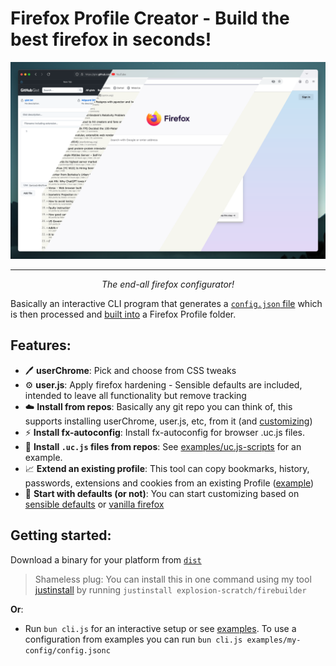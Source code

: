 # Firefox Profile Creator - Build the best firefox in seconds!

<div align=center>
    <a href="img.png">
        <img src="img.png" width=800 alt="Demo Image 😁"/>
    </a>
    <hr>
    <center><i>The end-all firefox configurator!</i></center>
</div>

Basically an interactive CLI program that generates a [`config.json` file](examples/my-config/config.jsonc) which is then processed and [built into](run.js) a Firefox Profile folder.

## **Features**:

- 🖊️ **userChrome**: Pick and choose from CSS tweaks
- ⚙️ **user.js**: Apply firefox hardening - Sensible defaults are included, intended to leave all functionality but remove tracking
- ☁️ **Install from repos**: Basically any git repo you can think of, this supports installing userChrome, user.js, etc, from it (and [customizing](examples/set-theme-prefs/config.jsonc))
- ⚡ **Install fx-autoconfig**: Install fx-autoconfig for browser .uc.js files.
- 🔄 **Install `.uc.js` files from repos**: See [examples/uc.js-scripts](examples/uc.js-scripts/config.jsonc) for an example.
- 📈 **Extend an existing profile**: This tool can copy bookmarks, history, passwords, extensions and cookies from an existing Profile ([example](examples/extend-profile/config.jsonc))
- 🫥 **Start with defaults (or not)**: You can start customizing based on [sensible defaults](examples/extend-default/config.jsonc) or [vanilla firefox](examples/vanilla-firefox/config.jsonc)

## **Getting started**:

Download a binary for your platform from [`dist`](/dist)

> Shameless plug: You can install this in one command using my tool [justinstall](https://github.com/explosion-scratch/justinstall) by running `justinstall explosion-scratch/firebuilder`

**Or**:
- Run `bun cli.js` for an interactive setup or see [examples](examples/README.md). To use a configuration from examples you can run `bun cli.js examples/my-config/config.jsonc`
